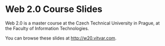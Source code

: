 # Web 2.0 Course Slides
Web 2.0 is a master course at the Czech Technical University in Prague, at the Faculty of Information Technologies. 

You can browse these slides at http://w20.vitvar.com.

